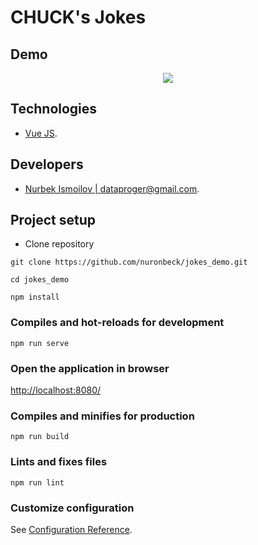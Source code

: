 # CHUCK's Jokes

## Demo

<p align="center">
    <img src="https://im4.ezgif.com/tmp/ezgif-4-30839bbe5744.gif">
</p>


## Technologies

- [Vue JS](https://vuejs.org/).

## Developers

- [Nurbek Ismoilov | dataproger@gmail.com](https://facebook.com/nuronbeck/).


## Project setup

- Clone repository

```
git clone https://github.com/nuronbeck/jokes_demo.git
```

```
cd jokes_demo
```

```
npm install
```

### Compiles and hot-reloads for development
```
npm run serve
```
### Open the application in browser

[http://localhost:8080/](http://localhost:8080/)

### Compiles and minifies for production
```
npm run build
```

### Lints and fixes files
```
npm run lint
```

### Customize configuration
See [Configuration Reference](https://cli.vuejs.org/config/).
